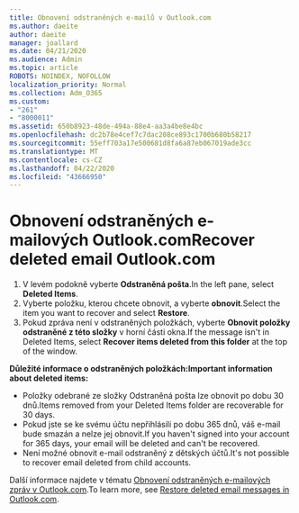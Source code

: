 ```yaml
---
title: Obnovení odstraněných e-mailů v Outlook.com
ms.author: daeite
author: daeite
manager: joallard
ms.date: 04/21/2020
ms.audience: Admin
ms.topic: article
ROBOTS: NOINDEX, NOFOLLOW
localization_priority: Normal
ms.collection: Adm_O365
ms.custom:
- "261"
- "8000011"
ms.assetid: 650b8923-48de-494a-88e4-aa3a4be8e4bc
ms.openlocfilehash: dc2b78e4cef7c7dac208ce893c1700b680b58217
ms.sourcegitcommit: 55eff703a17e500681d8fa6a87eb067019ade3cc
ms.translationtype: MT
ms.contentlocale: cs-CZ
ms.lasthandoff: 04/22/2020
ms.locfileid: "43666950"
---
```

# <a name="recover-deleted-email-outlookcom"></a><span data-ttu-id="4d903-102">Obnovení odstraněných e-mailových Outlook.com</span><span class="sxs-lookup"><span data-stu-id="4d903-102">Recover deleted email Outlook.com</span></span>

1. <span data-ttu-id="4d903-103">V levém podokně vyberte **Odstraněná pošta**.</span><span class="sxs-lookup"><span data-stu-id="4d903-103">In the left pane, select **Deleted Items**.</span></span>
2. <span data-ttu-id="4d903-104">Vyberte položku, kterou chcete obnovit, a vyberte **obnovit**.</span><span class="sxs-lookup"><span data-stu-id="4d903-104">Select the item you want to recover and select **Restore**.</span></span>
3. <span data-ttu-id="4d903-105">Pokud zpráva není v odstraněných položkách, vyberte **Obnovit položky odstraněné z této složky** v horní části okna.</span><span class="sxs-lookup"><span data-stu-id="4d903-105">If the message isn't in Deleted Items, select **Recover items deleted from this folder** at the top of the window.</span></span>

 <span data-ttu-id="4d903-106">**Důležité informace o odstraněných položkách:**</span><span class="sxs-lookup"><span data-stu-id="4d903-106">**Important information about deleted items:**</span></span>
  
- <span data-ttu-id="4d903-107">Položky odebrané ze složky Odstraněná pošta lze obnovit po dobu 30 dnů.</span><span class="sxs-lookup"><span data-stu-id="4d903-107">Items removed from your Deleted Items folder are recoverable for 30 days.</span></span>
- <span data-ttu-id="4d903-108">Pokud jste se ke svému účtu nepřihlásili po dobu 365 dnů, váš e-mail bude smazán a nelze jej obnovit.</span><span class="sxs-lookup"><span data-stu-id="4d903-108">If you haven't signed into your account for 365 days, your email will be deleted and can't be recovered.</span></span>
- <span data-ttu-id="4d903-109">Není možné obnovit e-mail odstraněný z dětských účtů.</span><span class="sxs-lookup"><span data-stu-id="4d903-109">It's not possible to recover email deleted from child accounts.</span></span>

<span data-ttu-id="4d903-110">Další informace najdete v tématu [Obnovení odstraněných e-mailových zpráv v Outlook.com](https://support.office.com/article/cf06ab1b-ae0b-418c-a4d9-4e895f83ed50?wt.mc_id=Office_Outlook_com_Alchemy).</span><span class="sxs-lookup"><span data-stu-id="4d903-110">To learn more, see [Restore deleted email messages in Outlook.com](https://support.office.com/article/cf06ab1b-ae0b-418c-a4d9-4e895f83ed50?wt.mc_id=Office_Outlook_com_Alchemy).</span></span>